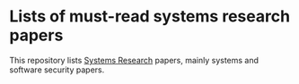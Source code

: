 # Lists of must-read systems research papers
This repository lists [Systems Research](https://www.usenix.org/system/files/1311_05-08_mickens.pdf)
papers, mainly systems and software security papers.

